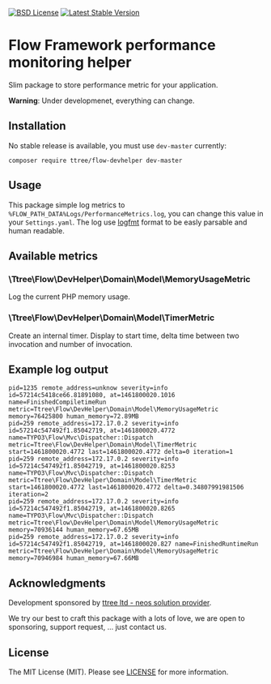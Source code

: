 [![BSD License](https://img.shields.io/github/license/mashape/apistatus.svg)](LICENSE)
[![Latest Stable Version](https://poser.pugx.org/ttree/flow-devhelper/version)](https://packagist.org/packages/ttree/flow-devhelper)

# Flow Framework performance monitoring helper

Slim package to store performance metric for your application.

**Warning**: Under developmenet, everything can change.

## Installation

No stable release is available, you must use ```dev-master``` currently:

    composer require ttree/flow-devhelper dev-master
    
## Usage

This package simple log metrics to ```%FLOW_PATH_DATA%Logs/PerformanceMetrics.log```, you can change this value in your 
```Settings.yaml```. The log use [logfmt](https://brandur.org/logfmt) format to be easly parsable and human readable.

## Available metrics

### \Ttree\Flow\DevHelper\Domain\Model\MemoryUsageMetric

Log the current PHP memory usage.


### \Ttree\Flow\DevHelper\Domain\Model\TimerMetric

Create an internal timer. Display to start time, delta time between two invocation and number of invocation.

## Example log output

    pid=1235 remote_address=unknow severity=info id=57214c5418ce66.81891080, at=1461800020.1016 name=FinishedCompiletimeRun metric=Ttree\Flow\DevHelper\Domain\Model\MemoryUsageMetric memory=76425800 human_memory=72.89MB
    pid=259 remote_address=172.17.0.2 severity=info id=57214c547492f1.85042719, at=1461800020.4772 name=TYPO3\Flow\Mvc\Dispatcher::Dispatch metric=Ttree\Flow\DevHelper\Domain\Model\TimerMetric start=1461800020.4772 last=1461800020.4772 delta=0 iteration=1
    pid=259 remote_address=172.17.0.2 severity=info id=57214c547492f1.85042719, at=1461800020.8253 name=TYPO3\Flow\Mvc\Dispatcher::Dispatch metric=Ttree\Flow\DevHelper\Domain\Model\TimerMetric start=1461800020.4772 last=1461800020.4772 delta=0.34807991981506 iteration=2
    pid=259 remote_address=172.17.0.2 severity=info id=57214c547492f1.85042719, at=1461800020.8265 name=TYPO3\Flow\Mvc\Dispatcher::Dispatch metric=Ttree\Flow\DevHelper\Domain\Model\MemoryUsageMetric memory=70936144 human_memory=67.65MB
    pid=259 remote_address=172.17.0.2 severity=info id=57214c547492f1.85042719, at=1461800020.827 name=FinishedRuntimeRun metric=Ttree\Flow\DevHelper\Domain\Model\MemoryUsageMetric memory=70946984 human_memory=67.66MB

## Acknowledgments

Development sponsored by [ttree ltd - neos solution provider](http://ttree.ch).

We try our best to craft this package with a lots of love, we are open to sponsoring, support request, ... just contact us.

## License

The MIT License (MIT). Please see [LICENSE](LICENSE) for more information.
